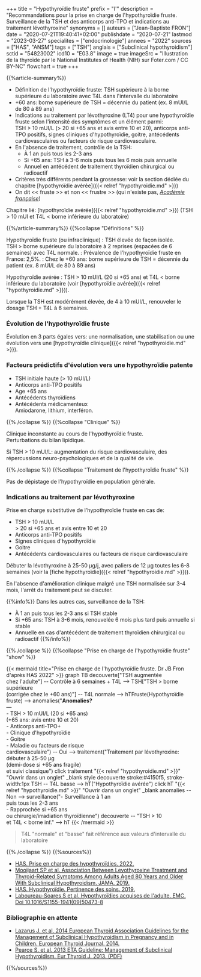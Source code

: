 +++
title = "Hypothyroïdie fruste"
prefix = "l'"
description = "Recommandations pour la prise en charge de l'hypothyroïdie fruste. Surveillance de la TSH et des anticorps anti-TPO et indications au traitement lévothyroxine"
synonyms = []
auteurs = ["Jean-Baptiste FRON"]
date = "2020-07-21T19:40:41+02:00"
publishdate = "2020-07-21"
lastmod = "2023-03-27"
specialites = ["endocrinologie"]
annees = "2022"
sources = ["HAS", "ANSM"]
tags = ["TSH"]
anglais = ["Subclinical hypothyroidism"]
sctid = "54823002"
icd10 = "E03.8"
image = true
imageSrc = "Illustration de la thyroïde par le National Institutes of Health (NIH) sur Foter.com / CC BY-NC"
flowchart = true
+++

{{%article-summary%}}

- Définition de l'hypothyroïdie fruste: TSH supérieure à la borne supérieure du laboratoire avec T4L dans l'intervalle du laboratoire
- +60 ans: borne supérieure de TSH = décennie du patient (ex. 8 mUI/L de 80 à 89 ans)
- Indications au traitement par lévothyroxine (LT4) pour une hypothyroïdie fruste selon l'intensité des symptômes et un élément parmi:  
  TSH > 10 mUI/L (> 20 si +65 ans et avis entre 10 et 20), anticorps anti-TPO positifs, signes cliniques d'hypothyroïdie, goitre, antécédents cardiovasculaires ou facteurs de risque cardiovasculaire.
- En l'absence de traitement, contrôle de la TSH:
  - À 1 an puis tous les 2-3 ans
  - Si +65 ans: TSH à 3-6 mois puis tous les 6 mois puis annuelle
  - Annuel en antécédent de traitement thyroïdien chirurgical ou radioactif
- Critères très différents pendant la grossesse: voir la section dédiée du chapitre [hypothyroïdie avérée]({{< relref "hypothyroidie.md" >}})
- On dit << fruste >> et non << frustre >> (qui n'existe pas, *[Académie française](https://www.dictionnaire-academie.fr/article/A9F1803)*)

Chapitre lié: [hypothyroïdie avérée]({{< relref "hypothyroidie.md" >}}) (TSH > 10 mUI et T4L < borne inférieure du laboratoire)

{{%/article-summary%}}
{{%collapse "Définitions" %}}

Hypothyroïdie fruste (ou infraclinique)
: TSH élevée de façon isolée.  
TSH > borne supérieure du laboratoire à 2 reprises (espacées de 6 semaines) avec T4L normale.
: Prévalence de l'hypothyroïdie fruste en France: 2,5%.
: Chez le +60 ans: borne supérieure de TSH = décennie du patient (ex. 8 mUI/L de 80 à 89 ans)

Hypothyroïdie avérée
: TSH > 10 mUI/L (20 si +65 ans) et T4L < borne inférieure du laboratoire (voir [hypothyroïdie avérée]({{< relref "hypothyroidie.md" >}})).

Lorsque la TSH est modérément élevée, de 4 à 10 mUI/L, renouveler le dosage TSH + T4L à 6 semaines.

### Évolution de l'hypothyroïdie fruste

Évolution en 3 parts égales vers: une normalisation, une stabilisation ou une évolution vers une [hypothyroïdie clinique]({{< relref "hypothyroidie.md" >}}).

### Facteurs prédictifs d'évolution vers une hypothyroïdie patente

- TSH initiale haute (> 10 mUI/L)
- Anticorps anti-TPO positifs
- Age +65 ans
- Antécédents thyroïdiens
- Antécédents médicamenteux  
  Amiodarone, lithium, interféron.

{{% /collapse %}}
{{%collapse "Clinique" %}}

Clinique inconstante au cours de l'hypothyroïdie fruste.  
Perturbations du bilan lipidique.

Si TSH > 10 mUI/L: augmentation du risque cardiovasculaire, des répercussions neuro-psychologiques et de la qualité de vie.

{{% /collapse %}}
{{%collapse "Traitement de l'hypothyroïdie fruste" %}}

Pas de dépistage de l'hypothyroïdie en population générale.

### Indications au traitement par lévothyroxine

Prise en charge substitutive de l'hypothyroïdie fruste en cas de:

- TSH > 10 mUI/L  
  \> 20 si +65 ans et avis entre 10 et 20
- Anticorps anti-TPO positifs
- Signes cliniques d'hypothyroïdie
- Goitre
- Antécédents cardiovasculaires ou facteurs de risque cardiovasculaire

Débuter la lévothyroxine à 25-50 µg/j, avec paliers de 12 µg toutes les 6-8 semaines (voir la [fiche hypothyroïdie]({{< relref "hypothyroidie.md" >}})).

En l'absence d'amélioration clinique malgré une TSH normalisée sur 3-4 mois, l'arrêt du traitement peut se discuter.

{{%info%}}
Dans les autres cas, surveillance de la TSH:

- À 1 an puis tous les 2-3 ans si TSH stable
- Si +65 ans: TSH à 3-6 mois, renouvelée 6 mois plus tard puis annuelle si stable
- Annuelle en cas d'antécédent de traitement thyroïdien chirurgical ou radioactif
{{%/info%}}

{{% /collapse %}}
{{%collapse "Prise en charge de l'hypothyroïdie fruste" "show" %}}

{{< mermaid title="Prise en charge de l'hypothyroïdie fruste. Dr JB Fron d'après HAS 2022" >}}
graph TB
  decouverte["TSH augmentée<br>chez l'adulte"] -- Contrôle à 6 semaines + T4L --> TSH["TSH &gt; borne supérieure<br>(corrigée chez le +60 ans)"] -- T4L normale --> hTFruste(Hypothyroïdie fruste) --> anomalies("<b>Anomalies?</b><br>—<br>- TSH &gt; 10 mUI/L (20 si +65 ans)<br>(+65 ans: avis entre 10 et 20)<br>- Anticorps anti-TPO+<br>- Clinique d'hypothyroïdie<br>- Goitre<br>- Maladie ou facteurs de risque<br>cardiovasculaire") -- Oui --> traitement("Traitement par lévothyroxine:<br>débuter à 25-50 µg<br>(demi-dose si +65 ans fragile)<br>et suivi classique")
  click traitement "{{< relref "hypothyroidie.md" >}}" "Ouvrir dans un onglet" _blank
  style decouverte stroke:#4150f5, stroke-width:1px
  TSH -- T4L basse --> hT("Hypothyroïdie avérée")
    click hT "{{< relref "hypothyroidie.md" >}}" "Ouvrir dans un onglet" _blank
    anomalies -- Non --> surveillance("- Surveillance à 1 an<br>puis tous les 2-3 ans<br>- Rapprochée si +65 ans<br>ou chirurgie/irradiation thyroïdienne")
  decouverte -- "TSH &gt; 10<br>et T4L &lt; borne inf." --> hT
{{< /mermaid >}}

> T4L "normale" et "basse" fait référence aux valeurs d'intervalle du laboratoire

{{% /collapse %}}
{{%sources%}}

- [HAS. Prise en charge des hypothyroïdies. 2022.](https://www.has-sante.fr/jcms/p_3216305/fr/prise-en-charge-des-dysthyroidies-chez-l-adulte)
- [Mooijaart SP et al. Association Between Levothyroxine Treatment and Thyroid-Related Symptoms Among Adults Aged 80 Years and Older With Subclinical Hypothyroidism. JAMA. 2019.](https://doi.org/10.1001/jama.2019.17274)
- [HAS. Hypothyroïdie. Pertinence des soins. 2019.](https://www.has-sante.fr/portail/jcms/c_2910740/fr/pertinence-des-soins-hypothyroidie)
- [Laboureau-Soares S et al. Hypothyroïdies acquises de l'adulte. EMC. Doi 10.1016/S1155-1941(09)50473-8](https://www.em-consulte.com/article/224074/hypothyroidie-acquise-de-l-adulte)

### Bibliographie en attente

- [Lazarus J. et al. 2014 European Thyroid Association Guidelines for the Management of Subclinical Hypothyroidism in Pregnancy and in Children. European Thyroid Journal. 2014.](https://etj.bioscientifica.com/view/journals/etj/3/2/ETJ362597.xml)
- [Pearce S. et al. 2013 ETA Guideline: Management of Subclinical Hypothyroidism. Eur Thyroid J. 2013. (PDF)](https://www.eurothyroid.com/files/download/ETA-Guideline-Management-of-Subclinical-Hypothyroidism.pdf)

{{%/sources%}}
